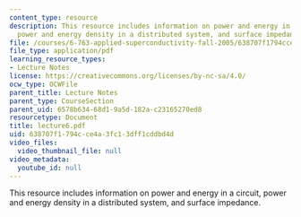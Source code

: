 ```yaml
---
content_type: resource
description: This resource includes information on power and energy in a circuit,
  power and energy density in a distributed system, and surface impedance.
file: /courses/6-763-applied-superconductivity-fall-2005/638707f1794cce4a3fc13dff1cddbd4d_lecture6.pdf
file_type: application/pdf
learning_resource_types:
- Lecture Notes
license: https://creativecommons.org/licenses/by-nc-sa/4.0/
ocw_type: OCWFile
parent_title: Lecture Notes
parent_type: CourseSection
parent_uid: 6578b634-68d1-9a5d-182a-c23165270ed8
resourcetype: Document
title: lecture6.pdf
uid: 638707f1-794c-ce4a-3fc1-3dff1cddbd4d
video_files:
  video_thumbnail_file: null
video_metadata:
  youtube_id: null
---
```

This resource includes information on power and energy in a circuit, power and energy density in a distributed system, and surface impedance.